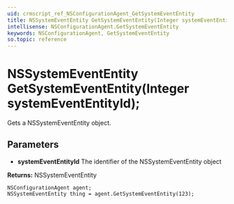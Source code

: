 ```yaml
---
uid: crmscript_ref_NSConfigurationAgent_GetSystemEventEntity
title: NSSystemEventEntity GetSystemEventEntity(Integer systemEventEntityId);
intellisense: NSConfigurationAgent.GetSystemEventEntity
keywords: NSConfigurationAgent, GetSystemEventEntity
so.topic: reference
---
```


# NSSystemEventEntity GetSystemEventEntity(Integer systemEventEntityId);

Gets a NSSystemEventEntity object.

## Parameters

* **systemEventEntityId** The identifier of the NSSystemEventEntity object

**Returns:** NSSystemEventEntity

```crmscript
NSConfigurationAgent agent;
NSSystemEventEntity thing = agent.GetSystemEventEntity(123);
```

